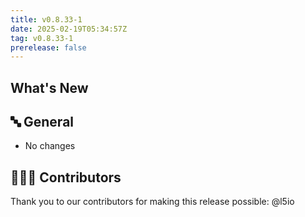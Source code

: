 ```yaml
---
title: v0.8.33-1
date: 2025-02-19T05:34:57Z
tag: v0.8.33-1
prerelease: false
---
```


## What's New
## 🔤 General
* No changes

## 👨🏽‍💻 Contributors

Thank you to our contributors for making this release possible:
@l5io
